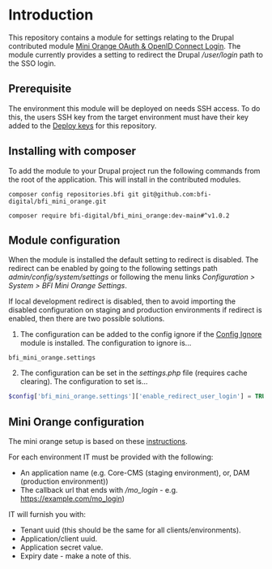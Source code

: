 # Introduction

This repository contains a module for settings relating to the Drupal contributed module [Mini Orange OAuth & OpenID Connect Login](https://www.drupal.org/project/miniorange_oauth_client). The module currently provides a setting to redirect the Drupal */user/login* path to the SSO login.

## Prerequisite

The environment this module will be deployed on needs SSH access. To do this, the users SSH key from the target environment must have their key added to the [Deploy keys](https://github.com/bfi-digital/bfi_mini_orange/settings/keys) for this repository.

## Installing with composer

To add the module to your Drupal project run the following commands from the root of the application. This will install in the contributed modules.

```shell
composer config repositories.bfi git git@github.com:bfi-digital/bfi_mini_orange.git
```
```shell
composer require bfi-digital/bfi_mini_orange:dev-main#^v1.0.2
```

## Module configuration
When the module is installed the default setting to redirect is disabled. The redirect can be enabled by going to the following settings path *admin/config/system/settings* or following the menu links *Configuration > System > BFI Mini Orange Settings*.

If local development redirect is disabled, then to avoid importing the disabled configuration on staging and production environments if redirect is enabled, then there are two possible solutions.

1. The configuration can be added to the config ignore if the [Config Ignore](https://www.drupal.org/project/config_ignore) module is installed. The configuration to ignore is...
```
bfi_mini_orange.settings
```
2. The configuration can be set in the *settings.php* file (requires cache clearing). The configuration to set is...
```php
$config['bfi_mini_orange.settings']['enable_redirect_user_login'] = TRUE;
```

## Mini Orange configuration

The mini orange setup is based on these [instructions](https://plugins.miniorange.com/setup-guide-to-configure-azure-ad-with-drupal-oauth-client).

For each environment IT must be provided with the following:

* An application name (e.g. Core-CMS (staging environment), or, DAM (production environment))
* The callback url that ends with */mo_login* - e.g. https://example.com/mo_login)

IT will furnish you with:

* Tenant uuid (this should be the same for all clients/environments).
* Application/client uuid.
* Application secret value.
* Expiry date - make a note of this.



